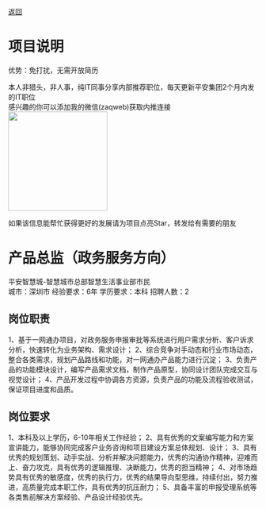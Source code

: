 [返回](../)

# 项目说明

优势：免打扰，无需开放简历

本人非猎头，非人事，纯IT同事分享内部推荐职位，每天更新平安集团2个月内发的IT职位  
感兴趣的你可以添加我的微信(zaqweb)获取内推连接  
<img src="https://github.com/zaqweb/PA-IT-JOBS/blob/master/WechatICode.jpeg"  height="200" width="200">

如果该信息能帮忙获得更好的发展请为项目点亮Star，转发给有需要的朋友

# 产品总监（政务服务方向）
平安智慧城-智慧城市总部智慧生活事业部市民  
城市：深圳市 经验要求：6年 学历要求：本科  招聘人数：2

## 岗位职责
1、基于一网通办项目，对政务服务申报审批等系统进行用户需求分析、客户诉求分析，快速转化为业务架构、需求设计；
2、综合竞争对手动态和行业市场动态，整合各类需求，规划产品路线和功能，对一网通办产品能力进行沉淀；
3、负责产品的功能模块设计，编写产品需求文档，制作产品原型，协同设计团队完成交互与视觉设计；
4、产品开发过程中协调各方资源，负责产品的功能及流程验收测试，保证项目进度和品质。

## 岗位要求
1、本科及以上学历，6-10年相关工作经验；
2、具有优秀的文案编写能力和方案宣讲能力，能够协同完成客户业务咨询和项目建设方案总体规划、设计；
3、具有优秀的规划策划、动手实战、分析并解决问题能力，优秀的沟通协作精神，迎难而上、奋力攻克，具有优秀的逻辑推理、决断能力，优秀的担当精神；
4、对市场趋势具有优秀的敏感度，优秀的执行力，优秀的结果导向型思维，持续付出，努力推进，高质量完成本职工作，具有优秀的抗压耐力；
5、具备丰富的申报受理系统等各类售前解决方案经验、产品设计经验优先。




